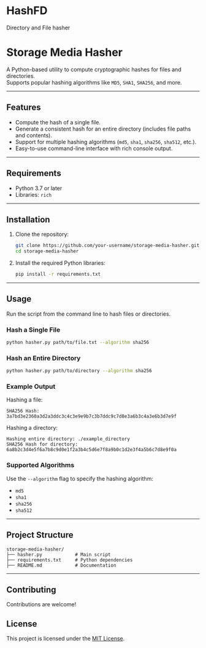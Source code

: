# HashFD
Directory and File hasher

# Storage Media Hasher

A Python-based utility to compute cryptographic hashes for files and directories.  
Supports popular hashing algorithms like `MD5`, `SHA1`, `SHA256`, and more.

---

## Features

- Compute the hash of a single file.
- Generate a consistent hash for an entire directory (includes file paths and contents).
- Support for multiple hashing algorithms (`md5`, `sha1`, `sha256`, `sha512`, etc.).
- Easy-to-use command-line interface with rich console output.

---

## Requirements

- Python 3.7 or later
- Libraries: `rich`

---

## Installation

1. Clone the repository:
   ```bash
   git clone https://github.com/your-username/storage-media-hasher.git
   cd storage-media-hasher
   ```

2. Install the required Python libraries:
   ```bash
   pip install -r requirements.txt
   ```

---

## Usage

Run the script from the command line to hash files or directories.

### Hash a Single File
```bash
python hasher.py path/to/file.txt --algorithm sha256
```

### Hash an Entire Directory
```bash
python hasher.py path/to/directory --algorithm sha256
```

### Example Output
Hashing a file:
```
SHA256 Hash: 3a7bd3e2360a3d2a3ddc3c4c3e9e9b7c3b7ddc9c7d8e3a6b3c4a3e6b3d7e9f
```

Hashing a directory:
```
Hashing entire directory: ./example_directory
SHA256 Hash for directory: 6a8b2c3d4e5f6a7b8c9d0e1f2a3b4c5d6e7f8a9b0c1d2e3f4a5b6c7d8e9f0a
```

### Supported Algorithms
Use the `--algorithm` flag to specify the hashing algorithm:
- `md5`
- `sha1`
- `sha256` 
- `sha512`
  

---

## Project Structure

```
storage-media-hasher/
├── hasher.py            # Main script
├── requirements.txt     # Python dependencies
├── README.md            # Documentation
```

---

## Contributing

Contributions are welcome! 
## License

This project is licensed under the [MIT License](LICENSE).
